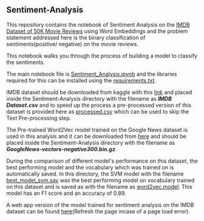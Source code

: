 ## Sentiment-Analysis

This repository contains the notebook of Sentiment Analysis on the [IMDB Dataset of 50K Movie Reviews](https://www.kaggle.com/lakshmi25npathi/imdb-dataset-of-50k-movie-reviews) using Word Embeddings and the problem statement addressed here is the binary classification of sentiments(positive/ negative) on the movie reviews.

This notebook walks you through the process of building a model to classify the sentiments.

The main notebook file is [Sentiment_Analysis.ipynb](./Sentiment_Analysis.ipynb) and the libraries required for this can be installed using the [requirements.txt](./requirements.txt).

IMDB dataset should be downloaded from kaggle with this [link](https://www.kaggle.com/lakshmi25npathi/imdb-dataset-of-50k-movie-reviews/download) and placed inside the Sentiment-Analysis directory with the filename as ***IMDB Dataset.csv*** and to speed up the process a pre-processed version of this dataset is provided here as [processed.csv](./processed.csv) which can be used to skip the Text Pre-processing step. 

The Pre-trained Word2Vec model trained on the Google News dataset is used in this analysis and it can be downloaded from [here](https://drive.google.com/file/d/0B7XkCwpI5KDYNlNUTTlSS21pQmM/edit?usp=sharing) and should be placed inside the Sentiment-Analysis directory with the filename as ***GoogleNews-vectors-negative300.bin.gz***.

During the comparison of different model's performance on this dataset, the best performing model and the vocabulary which was trained on is automatically saved. In this directory, the SVM model with the filename [best_model_svm.sav](./best_model_svm.sav) was the best performing model on vocabulary trained on this dataset and is saved as with the filename as [word2vec.model](./word2vec.model). This model has an F1 score and an accuracy of 0.89.

A web app version of the model trained for sentiment analysis on the IMDB dataset can be found [here](https://analyze-sentiments.herokuapp.com)(Refresh the page incase of a page load error).
